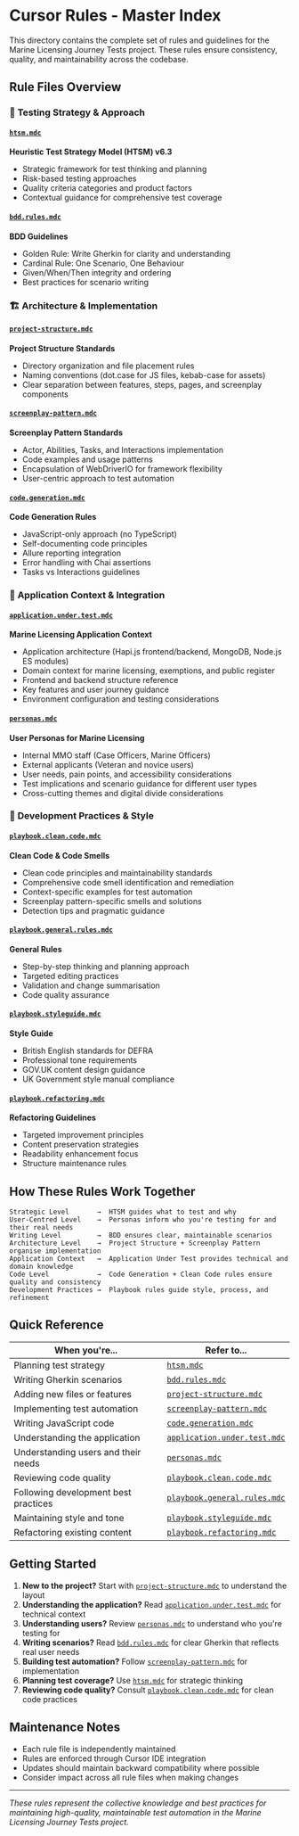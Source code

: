 # Cursor Rules - Master Index

This directory contains the complete set of rules and guidelines for the Marine Licensing Journey Tests project. These rules ensure consistency, quality, and maintainability across the codebase.

## Rule Files Overview

### 🎯 **Testing Strategy & Approach**

#### [`htsm.mdc`](./htsm.mdc)

**Heuristic Test Strategy Model (HTSM) v6.3**

- Strategic framework for test thinking and planning
- Risk-based testing approaches
- Quality criteria categories and product factors
- Contextual guidance for comprehensive test coverage

#### [`bdd.rules.mdc`](./bdd.rules.mdc)

**BDD Guidelines**

- Golden Rule: Write Gherkin for clarity and understanding
- Cardinal Rule: One Scenario, One Behaviour
- Given/When/Then integrity and ordering
- Best practices for scenario writing

### 🏗️ **Architecture & Implementation**

#### [`project-structure.mdc`](./project-structure.mdc)

**Project Structure Standards**

- Directory organization and file placement rules
- Naming conventions (dot.case for JS files, kebab-case for assets)
- Clear separation between features, steps, pages, and screenplay components

#### [`screenplay-pattern.mdc`](./screenplay-pattern.mdc)

**Screenplay Pattern Standards**

- Actor, Abilities, Tasks, and Interactions implementation
- Code examples and usage patterns
- Encapsulation of WebDriverIO for framework flexibility
- User-centric approach to test automation

#### [`code.generation.mdc`](./code.generation.mdc)

**Code Generation Rules**

- JavaScript-only approach (no TypeScript)
- Self-documenting code principles
- Allure reporting integration
- Error handling with Chai assertions
- Tasks vs Interactions guidelines

### 🎯 **Application Context & Integration**

#### [`application.under.test.mdc`](./application.under.test.mdc)

**Marine Licensing Application Context**

- Application architecture (Hapi.js frontend/backend, MongoDB, Node.js ES modules)
- Domain context for marine licensing, exemptions, and public register
- Frontend and backend structure reference
- Key features and user journey guidance
- Environment configuration and testing considerations

#### [`personas.mdc`](./personas.mdc)

**User Personas for Marine Licensing**

- Internal MMO staff (Case Officers, Marine Officers)
- External applicants (Veteran and novice users)
- User needs, pain points, and accessibility considerations
- Test implications and scenario guidance for different user types
- Cross-cutting themes and digital divide considerations

### 📝 **Development Practices & Style**

#### [`playbook.clean.code.mdc`](./playbook.clean.code.mdc)

**Clean Code & Code Smells**

- Clean code principles and maintainability standards
- Comprehensive code smell identification and remediation
- Context-specific examples for test automation
- Screenplay pattern-specific smells and solutions
- Detection tips and pragmatic guidance

#### [`playbook.general.rules.mdc`](./playbook.general.rules.mdc)

**General Rules**

- Step-by-step thinking and planning approach
- Targeted editing practices
- Validation and change summarisation
- Code quality assurance

#### [`playbook.styleguide.mdc`](./playbook.styleguide.mdc)

**Style Guide**

- British English standards for DEFRA
- Professional tone requirements
- GOV.UK content design guidance
- UK Government style manual compliance

#### [`playbook.refactoring.mdc`](./playbook.refactoring.mdc)

**Refactoring Guidelines**

- Targeted improvement principles
- Content preservation strategies
- Readability enhancement focus
- Structure maintenance rules

## How These Rules Work Together

```
Strategic Level       →  HTSM guides what to test and why
User-Centred Level    →  Personas inform who you're testing for and their real needs
Writing Level         →  BDD ensures clear, maintainable scenarios
Architecture Level    →  Project Structure + Screenplay Pattern organise implementation
Application Context   →  Application Under Test provides technical and domain knowledge
Code Level            →  Code Generation + Clean Code rules ensure quality and consistency
Development Practices →  Playbook rules guide style, process, and refinement
```

## Quick Reference

| **When you're...**                   | **Refer to...**                                              |
| ------------------------------------ | ------------------------------------------------------------ |
| Planning test strategy               | [`htsm.mdc`](./htsm.mdc)                                     |
| Writing Gherkin scenarios            | [`bdd.rules.mdc`](./bdd.rules.mdc)                           |
| Adding new files or features         | [`project-structure.mdc`](./project-structure.mdc)           |
| Implementing test automation         | [`screenplay-pattern.mdc`](./screenplay-pattern.mdc)         |
| Writing JavaScript code              | [`code.generation.mdc`](./code.generation.mdc)               |
| Understanding the application        | [`application.under.test.mdc`](./application.under.test.mdc) |
| Understanding users and their needs  | [`personas.mdc`](./personas.mdc)                             |
| Reviewing code quality               | [`playbook.clean.code.mdc`](./playbook.clean.code.mdc)       |
| Following development best practices | [`playbook.general.rules.mdc`](./playbook.general.rules.mdc) |
| Maintaining style and tone           | [`playbook.styleguide.mdc`](./playbook.styleguide.mdc)       |
| Refactoring existing content         | [`playbook.refactoring.mdc`](./playbook.refactoring.mdc)     |

## Getting Started

1. **New to the project?** Start with [`project-structure.mdc`](./project-structure.mdc) to understand the layout
2. **Understanding the application?** Read [`application.under.test.mdc`](./application.under.test.mdc) for technical context
3. **Understanding users?** Review [`personas.mdc`](./personas.mdc) to understand who you're testing for
4. **Writing scenarios?** Read [`bdd.rules.mdc`](./bdd.rules.mdc) for clear Gherkin that reflects real user needs
5. **Building test automation?** Follow [`screenplay-pattern.mdc`](./screenplay-pattern.mdc) for implementation
6. **Planning test coverage?** Use [`htsm.mdc`](./htsm.mdc) for strategic thinking
7. **Reviewing code quality?** Consult [`playbook.clean.code.mdc`](./playbook.clean.code.mdc) for clean code practices

## Maintenance Notes

- Each rule file is independently maintained
- Rules are enforced through Cursor IDE integration
- Updates should maintain backward compatibility where possible
- Consider impact across all rule files when making changes

---

_These rules represent the collective knowledge and best practices for maintaining high-quality, maintainable test automation in the Marine Licensing Journey Tests project._
